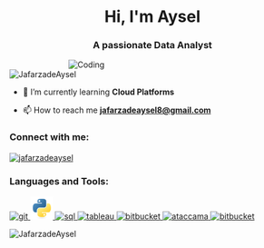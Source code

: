 <h1 align="center">Hi, I'm Aysel</h1>
<h3 align="center">A passionate Data Analyst</h3>
<img align="right" alt="Coding" width="400" src="https://i.pinimg.com/originals/fc/71/63/fc71635c7f1b09ed30413f59bb749582.gif">
<p align="left"> <img src="https://komarev.com/ghpvc/?username=JafarzadeAysel&label=Profile%20views&color=0e75b6&style=flat" alt="JafarzadeAysel" /> </p>

- 🌱 I’m currently learning **Cloud Platforms**

- 📫 How to reach me **jafarzadeaysel8@gmail.com**

<h3 align="left">Connect with me:</h3>
<p align="left">
<a href="https://linkedin.com/in/jafarzadeaysel/" target="blank"><img align="center" src="https://raw.githubusercontent.com/rahuldkjain/github-profile-readme-generator/master/src/images/icons/Social/linked-in-alt.svg" alt="jafarzadeaysel" height="30" width="40" /></a>
</p>

<h3 align="left">Languages and Tools:</h3>
<p align="left">
  <a href="https://git-scm.com/" target="_blank" rel="noreferrer">
    <img src="https://www.vectorlogo.zone/logos/git-scm/git-scm-icon.svg" alt="git" width="40" height="40"/>
  </a>
  <a href="https://www.python.org" target="_blank" rel="noreferrer">
    <img src="https://raw.githubusercontent.com/devicons/devicon/master/icons/python/python-original.svg" alt="python" width="40" height="40"/>
  </a>
  <a href="https://www.mysql.com/" target="_blank" rel="noreferrer">
    <img src="https://www.netgen.co.za/wp-content/uploads/2023/05/SQL-Database.png" alt="sql" width="40" height="40"/>
  </a>
  <a href="https://www.tableau.com/" target="_blank" rel="noreferrer">
    <img src="https://encrypted-tbn0.gstatic.com/images?q=tbn:ANd9GcSDA8o-B1aL6Mxg8qvIBfVdFj7g6HLpEEWZ4g&s" alt="tableau" width="60" height="40"/>
  </a>
 
   <a href="https://bitbucket.org/" target="_blank" rel="noreferrer">
    <img src="https://logos-world.net/wp-content/uploads/2022/02/Microsoft-Power-BI-Symbol.png" alt="bitbucket" width="70" height="40"/>
  </a>
   <a href="https://www.ataccama.com/" target="_blank" rel="noreferrer">
    <img src="https://cdn.freelogovectors.net/wp-content/uploads/2022/03/ataccama_logo_freelogovectors.net_.png" alt="ataccama" width="60" height="40"/>
  </a>
  <a href="https://bitbucket.org/" target="_blank" rel="noreferrer">
    <img src="https://s3.amazonaws.com/cmscritic.mediasite.org/assets/products/bitbucket/logo-743959029541.png?v=1685911262448" alt="bitbucket" width="40" height="40"/>
  </a>
</p>



<p><img align="left" src="https://github-readme-stats.vercel.app/api/top-langs?username=JafarzadeAysel&show_icons=true&locale=en&layout=compact" alt="JafarzadeAysel" /></p>


